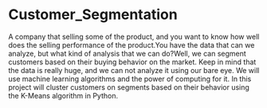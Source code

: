 # Customer_Segmentation
A company that selling some of the product, and you want to know how well does the selling performance of the product.You have the data that can we analyze, but what kind of analysis that we can do?Well, we can segment customers based on their buying behavior on the market. Keep in mind that the data is really huge, and we can not analyze it using our bare eye. We will use machine learning algorithms and the power of computing for it.  In this project will cluster customers on segments based on their behavior using the K-Means algorithm in Python.
